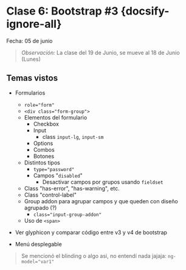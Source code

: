 # Clase 6: Bootstrap #3  {docsify-ignore-all}

Fecha: 05 de junio

> _Observación:_ La clase del 19 de Junio, se mueve al 18 de Junio (Lunes)

## Temas vistos

* Formularios
  * `role="form"`
  * `<div class="form-group">`
  * Elementos del formulario
    * Checkbox
    * Input
      * class `input-lg`, `input-sm`
    * Options
    * Combos
    * Botones
  * Distintos tipos
    * `type="password"`
    * Campos "`disabled`"
      * Desactivar campos por grupos usando `fieldset`
  * Class "has-error", "has-warning", etc.
  * Class "control-label"
  * Group addon para agrupar campos y que queden con diseño agrupado (?)
    * `class="input-group-addon"`
  * Uso de `<span>`

* Ver glyphicon y comparar código entre v3 y v4 de bootstrap
* Menú desplegable

>Se mencionó el blinding o algo asi, no entendí nada jajaja: `ng-model="var1"`